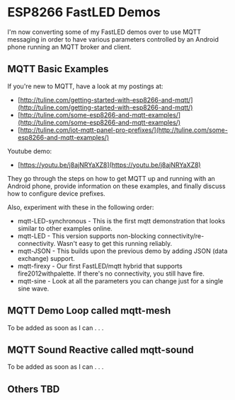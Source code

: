 # ESP8266 FastLED Demos

I'm now converting some of my FastLED demos over to use MQTT messaging in order to have various parameters controlled by an Android phone running an MQTT broker and client.

## MQTT Basic Examples

If you're new to MQTT, have a look at my postings at:

* [http://tuline.com/getting-started-with-esp8266-and-mqtt/](http://tuline.com/getting-started-with-esp8266-and-mqtt/)
* [http://tuline.com/some-esp8266-and-mqtt-examples/](http://tuline.com/some-esp8266-and-mqtt-examples/)
* [http://tuline.com/iot-mqtt-panel-pro-prefixes/](http://tuline.com/some-esp8266-and-mqtt-examples/)

Youtube demo:

* [https://youtu.be/j8ajNRYaXZ8](https://youtu.be/j8ajNRYaXZ8)

They go through the steps on how to get MQTT up and running with an Android phone, provide information on these
examples, and finally discuss how to configure device prefixes.


Also, experiment with these in the following order:

* mqtt-LED-synchronous      - This is the first mqtt demonstration that looks similar to other examples online.
* mqtt-LED 					- This version supports non-blocking connectivity/re-connectivity. Wasn't easy to get this running reliably.
* mqtt-JSON					- This builds upon the previous demo by adding JSON (data exchange) support.
* mqtt-firexy				- Our first FastLED/mqtt hybrid that supports fire2012withpalette. If there's no connectivity, you still have fire.
* mqtt-sine					- Look at all the parameters you can change just for a single sine wave.

## MQTT Demo Loop called mqtt-mesh

To be added as soon as I can . . .

## MQTT Sound Reactive called mqtt-sound

To be added as soon as I can . . .

## Others TBD

